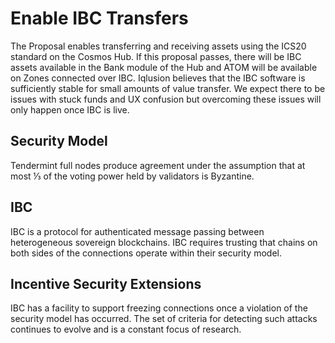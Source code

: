 # Enable IBC Transfers

The Proposal enables transferring and receiving assets using the ICS20 standard on the Cosmos Hub. If this proposal passes, there will be IBC assets available in the Bank module of the Hub and ATOM will be available on Zones connected over IBC.
Iqlusion believes that the IBC software is sufficiently stable for small amounts of value transfer. We expect there to be issues with stuck funds and UX confusion but overcoming these issues will only happen once IBC is live.

## Security Model

Tendermint full nodes produce agreement under the assumption that at most ⅓ of the voting power held by validators is Byzantine.

## IBC

IBC is a protocol for authenticated message passing between heterogeneous sovereign blockchains. IBC requires trusting that chains on both sides of the connections operate within their security model.

## Incentive Security Extensions

IBC has a facility to support freezing connections once a violation of the security model has occurred. The set of criteria for detecting such attacks continues to evolve and is a constant focus of research.

